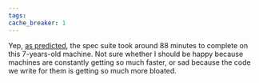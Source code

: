 ```yaml
---
tags: 
cache_breaker: 1
---
```


Yep, [as predicted](/twitter/581), the spec suite took around 88 minutes to complete on this 7-years-old machine. Not sure whether I should be happy because machines are constantly getting so much faster, or sad because the code we write for them is getting so much more bloated.
